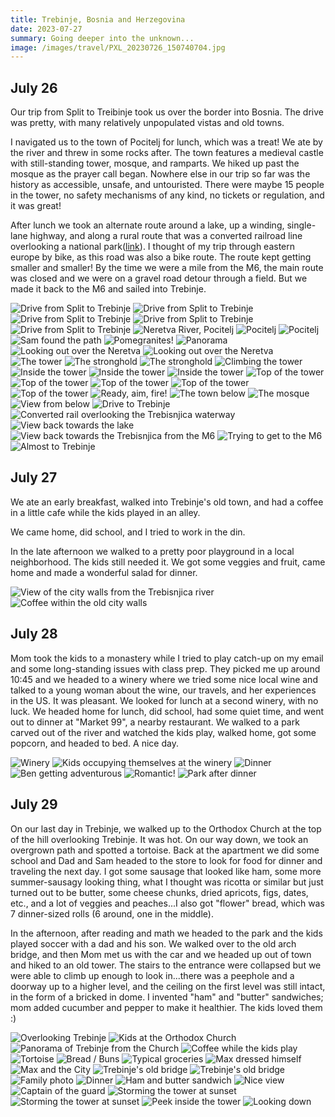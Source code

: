 ```yaml
---
title: Trebinje, Bosnia and Herzegovina
date: 2023-07-27
summary: Going deeper into the unknown...
image: /images/travel/PXL_20230726_150740704.jpg
---
```



## July 26

Our trip from Split to Treibinje took us over the border into Bosnia.  The drive was pretty, with many relatively unpopulated vistas and old towns.

I navigated us to the town of Pocitelj for lunch, which was a treat!  We ate by the river and threw in some rocks after.  The town features a medieval castle with still-standing tower, mosque, and ramparts.  We hiked up past the mosque as the prayer call began.  Nowhere else in our trip so far was the history as accessible, unsafe, and untouristed.  There were maybe 15 people in the tower, no safety mechanisms of any kind, no tickets or regulation, and it was great!  

After lunch we took an alternate route around a lake, up a winding, single-lane highway, and along a rural route that was a converted railroad line overlooking a national park([link](https://goo.gl/maps/yLiETx9jU9uwtaEe9)).  I thought of my trip through eastern europe by bike, as this road was also a bike route.  The route kept getting smaller and smaller!  By the time we were a mile from the M6, the main route was closed and we were on a gravel road detour through a field.  But we made it back to the M6 and sailed into Trebinje.

![Drive from Split to Trebinje](/images/travel/PXL_20230726_112552538.MP.jpg)
![Drive from Split to Trebinje](/images/travel/PXL_20230726_112730846.MP.jpg)
![Drive from Split to Trebinje](/images/travel/PXL_20230726_114008945.jpg)
![Drive from Split to Trebinje](/images/travel/PXL_20230726_120239858.MP.jpg)
![Drive from Split to Trebinje](/images/travel/PXL_20230726_122924856.MP.jpg)
![Neretva River, Pocitelj](/images/travel/PXL_20230726_144319901.jpg)
![Pocitelj](/images/travel/PXL_20230726_145945531.jpg)
![Pocitelj](/images/travel/PXL_20230726_150025857.jpg)
![Sam found the path](/images/travel/PXL_20230726_150309348.jpg)
![Pomegranites!](/images/travel/PXL_20230726_150433520.MP.jpg)
![Panorama](/images/travel/PXL_20230726_150540215.PANO.jpg)
![Looking out over the Neretva](/images/travel/PXL_20230726_150711448.jpg)
![Looking out over the Neretva](/images/travel/PXL_20230726_150740704.jpg)
![The tower](/images/travel/PXL_20230726_150904184.jpg)
![The stronghold](/images/travel/PXL_20230726_151012401.jpg)
![The stronghold](/images/travel/PXL_20230726_151124890.jpg)
![Climbing the tower](/images/travel/PXL_20230726_151219841.MP.jpg)
![Inside the tower](/images/travel/PXL_20230726_151308456.jpg)
![Inside the tower](/images/travel/PXL_20230726_151352366.jpg)
![Inside the tower](/images/travel/PXL_20230726_151418828.jpg)
![Top of the tower](/images/travel/PXL_20230726_151507091.jpg)
![Top of the tower](/images/travel/PXL_20230726_151513205.jpg)
![Top of the tower](/images/travel/PXL_20230726_151546279.jpg)
![Top of the tower](/images/travel/PXL_20230726_151618610.jpg)
![Top of the tower](/images/travel/PXL_20230726_151658034.MP.jpg)
![Ready, aim, fire!](/images/travel/PXL_20230726_152135671.jpg)
![The town below](/images/travel/PXL_20230726_152338518.jpg)
![The mosque](/images/travel/PXL_20230726_153106892.jpg)
![View from below](/images/travel/PXL_20230726_153626752.jpg)
![Drive to Trebinje](/images/travel/PXL_20230726_161459828.jpg)
![Converted rail overlooking the Trebisnjica waterway](/images/travel/PXL_20230726_163057924.MP.jpg)
![View back towards the lake](/images/travel/PXL_20230726_163638541.jpg)
![View back towards the Trebisnjica from the M6](/images/travel/PXL_20230726_164156310.jpg)
![Trying to get to the M6](/images/travel/PXL_20230726_165146471.MP.jpg)
![Almost to Trebinje](/images/travel/PXL_20230726_165651883.jpg)

## July 27

We ate an early breakfast, walked into Trebinje's old town, and had a coffee in a little cafe while the kids played in an alley.

We came home, did school, and I tried to work in the din.

In the late afternoon we walked to a pretty poor playground in a local neighborhood.  The kids still needed it.  We got some veggies and fruit, came home and made a wonderful salad for dinner.

![View of the city walls from the Trebisnjica river](/images/travel/PXL_20230727_073258822.jpg)
![Coffee within the old city walls](/images/travel/PXL_20230727_070234673.jpg)

## July 28

Mom took the kids to a monastery while I tried to play catch-up on my email and some long-standing issues with class prep.  They picked me up around 10:45 and we headed to a winery where we tried some nice local wine and talked to a young woman about the wine, our travels, and her experiences in the US.  It was pleasant.  We looked for lunch at a second winery, with no luck.  We headed home for lunch, did school, had some quiet time, and went out to dinner at "Market 99", a nearby restaurant.  We walked to a park carved out of the river and watched the kids play, walked home, got some popcorn, and headed to bed.  A nice day.

![Winery](/images/travel/PXL_20230728_091819795.jpg)
![Kids occupying themselves at the winery](/images/travel/PXL_20230728_100403206.MP.jpg)
![Dinner](/images/travel/PXL_20230728_160601932.jpg)
![Ben getting adventurous](/images/travel/PXL_20230728_160610738.jpg)
![Romantic!](/images/travel/PXL_20230728_164753114.jpg)
![Park after dinner](/images/travel/PXL_20230728_170825566.jpg)

## July 29

On our last day in Trebinje, we walked up to the Orthodox Church at the top of the hill overlooking Trebinje.  It was hot.  On our way down, we took an overgrown path and spotted a tortoise.  Back at the apartment we did some school and Dad and Sam headed to the store to look for food for dinner and traveling the next day.  I got some sausage that looked like ham, some more summer-sausagy looking thing, what I thought was ricotta or similar but just turned out to be butter, some cheese chunks, dried apricots, figs, dates, etc., and a lot of veggies and peaches...I also got "flower" bread, which was 7 dinner-sized rolls (6 around, one in the middle).

In the afternoon, after reading and math we headed to the park and the kids played soccer with a dad and his son.  We walked over to the old arch bridge, and then Mom met us with the car and we headed up out of town and hiked to an old tower.  The stairs to the entrance were collapsed but we were able to climb up enough to look in...there was a peephole and a doorway up to a higher level, and the ceiling on the first level was still intact, in the form of a bricked in dome.  I invented "ham" and "butter" sandwiches; mom added cucumber and pepper to make it healthier.  The kids loved them :)

![Overlooking Trebinje](/images/travel/PXL_20230729_081348727.jpg)
![Kids at the Orthodox Church](/images/travel/PXL_20230729_081731139.jpg)
![Panorama of Trebinje from the Church](/images/travel/PXL_20230729_081842511.PANO.jpg)
![Coffee while the kids play](/images/travel/PXL_20230729_083821852.jpg)
![Tortoise](/images/travel/PXL_20230729_090228968.jpg)
![Bread / Buns](/images/travel/PXL_20230729_100349050.jpg)
![Typical groceries](/images/travel/PXL_20230729_100830949.jpg)
![Max dressed himself](/images/travel/PXL_20230729_110251389.MP.jpg)
![Max and the City](/images/travel/PXL_20230729_111740105.MP.jpg)
![Trebinje's old bridge](/images/travel/PXL_20230729_143719639.jpg)
![Trebinje's old bridge](/images/travel/PXL_20230729_144320243.jpg)
![Family photo](/images/travel/PXL_20230729_144516655.jpg)
![Dinner](/images/travel/PXL_20230729_153056382.jpg)
![Ham and butter sandwich](/images/travel/PXL_20230729_153736090.MP.jpg)
![Nice view](/images/travel/PXL_20230729_153853496.MP.jpg)
![Captain of the guard](/images/travel/PXL_20230729_155746790.jpg)
![Storming the tower at sunset](/images/travel/PXL_20230729_160852706.jpg)
![Storming the tower at sunset](/images/travel/PXL_20230729_160906382.jpg)
![Peek inside the tower](/images/travel/PXL_20230729_161230051.jpg)
![Looking down](/images/travel/PXL_20230729_161245019.jpg)
